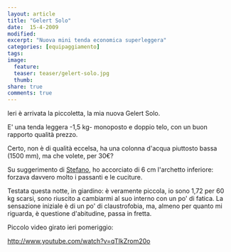 ```yaml
--- 
layout: article 
title: "Gelert Solo" 
date:  15-4-2009
modified: 
excerpt: "Nuova mini tenda economica superleggera" 
categories: [equipaggiamento]
tags:
image: 
  feature: 
  teaser: teaser/gelert-solo.jpg
  thumb: 
share: true
comments: true
--- 
```

Ieri è arrivata la piccoletta, la mia nuova Gelert Solo.

E' una tenda leggera -1,5 kg- monoposto e doppio telo, con un buon rapporto qualità prezzo.

Certo, non è di qualità eccelsa, ha una colonna d'acqua piuttosto bassa (1500 mm), ma che volete, per 30€?

Su suggerimento di <a href="http://www.housegate.net" target="_blank">Stefano</a>, ho accorciato di 6 cm l'archetto inferiore: forzava davvero molto i passanti e le cuciture.

Testata questa notte, in giardino: è veramente piccola, io sono 1,72 per 60 kg scarsi, sono riuscito a cambiarmi al suo interno con un po' di fatica.
La sensazione iniziale è di un po' di claustrofobia, ma, almeno per quanto mi riguarda, è questione d'abitudine, passa in fretta.

Piccolo video girato ieri pomeriggio:

http://www.youtube.com/watch?v=qTIkZrom20o